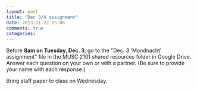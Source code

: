 ```yaml
---
layout: post
title: "Dec 3/4 assignment"
date: 2013-11-22 15:08
comments: true
categories: 
---
```


Before **8am on Tuesday, Dec. 3**, go to the "Dec. 3 'Mondnacht' assignment" file in the MUSC 2101 shared resources folder in Google Drive. Answer each question on your own or with a partner. (Be sure to provide your name with each response.)

Bring staff paper to class on Wednesday.